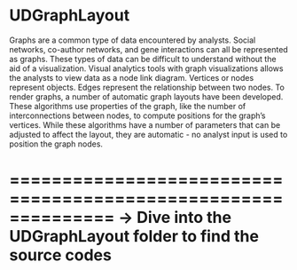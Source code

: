 UDGraphLayout
=============
Graphs are a common type of data encountered by analysts. Social networks, co-author networks, and gene interactions can all be represented as graphs. These types of data can be difficult to understand without the aid of a visualization. Visual analytics tools with graph visualizations allows the analysts to view data as a node link diagram. Vertices or nodes represent objects. Edges represent the relationship between two nodes. To render graphs, a number of automatic graph layouts have been developed. These algorithms use properties of the graph, like the number of interconnections between nodes, to compute positions for the graph’s vertices. While these algorithms have a number of parameters that can be adjusted to affect the layout, they are automatic - no analyst input is used to position the graph nodes.

==============================================================
-> Dive into the UDGraphLayout folder to find the source codes
==============================================================
